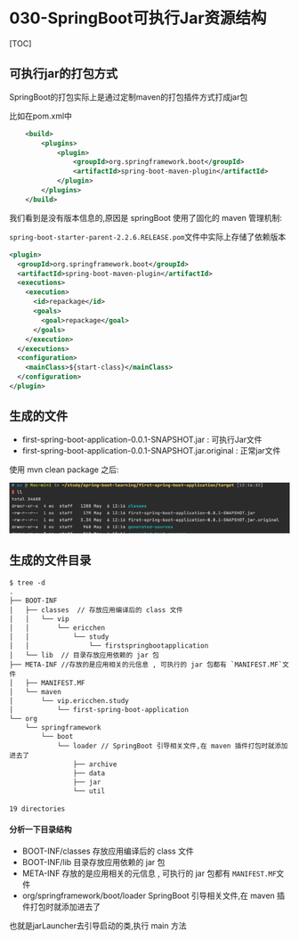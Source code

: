 # 030-SpringBoot可执行Jar资源结构

[TOC]

## 可执行jar的打包方式

SpringBoot的打包实际上是通过定制maven的打包插件方式打成jar包

比如在pom.xml中

```xml
	<build>
		<plugins>
			<plugin>
				<groupId>org.springframework.boot</groupId>
				<artifactId>spring-boot-maven-plugin</artifactId>
			</plugin>
		</plugins>
	</build>
```

我们看到是没有版本信息的,原因是 springBoot 使用了固化的 maven 管理机制:

`spring-boot-starter-parent-2.2.6.RELEASE.pom`文件中实际上存储了依赖版本

```xml
<plugin>
  <groupId>org.springframework.boot</groupId>
  <artifactId>spring-boot-maven-plugin</artifactId>
  <executions>
    <execution>
      <id>repackage</id>
      <goals>
        <goal>repackage</goal>
      </goals>
    </execution>
  </executions>
  <configuration>
    <mainClass>${start-class}</mainClass>
  </configuration>
</plugin>
```

## 生成的文件

- first-spring-boot-application-0.0.1-SNAPSHOT.jar : 可执行Jar文件
- first-spring-boot-application-0.0.1-SNAPSHOT.jar.original : 正常jar文件

使用 mvn clean package 之后: 

![image-20200506121734300](../../assets/image-20200506121734300.png)

## 生成的文件目录

```
$ tree -d
.
├── BOOT-INF
│   ├── classes  // 存放应用编译后的 class 文件
│   │   └── vip
│   │       └── ericchen
│   │           └── study
│   │               └── firstspringbootapplication
│   └── lib  // 目录存放应用依赖的 jar 包
├── META-INF //存放的是应用相关的元信息 , 可执行的 jar 包都有 `MANIFEST.MF`文件
│   ├── MANIFEST.MF
│   └── maven
│       └── vip.ericchen.study
│           └── first-spring-boot-application
└── org
    └── springframework
        └── boot
            └── loader // SpringBoot 引导相关文件,在 maven 插件打包时就添加进去了
                ├── archive
                ├── data
                ├── jar
                └── util

19 directories
```

#### 分析一下目录结构

- BOOT-INF/classes 存放应用编译后的 class 文件
- BOOT-INF/lib  目录存放应用依赖的 jar 包
- META-INF 存放的是应用相关的元信息 , 可执行的 jar 包都有 `MANIFEST.MF`文件
- org/springframework/boot/loader SpringBoot 引导相关文件,在 maven 插件打包时就添加进去了



也就是jarLauncher去引导启动的类,执行 main 方法

